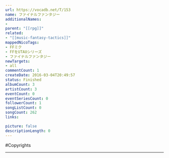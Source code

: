 ```yaml
---
url: https://vocadb.net/T/153
name: ファイナルファンタジー
additionalNames: 
- 
parent: "[[rpg]]"
related:
- "[[music-fantasy-tactics]]"
mappedNicoTags:
- FFミク
- FFをUTAUシリーズ
- ファイナルファンタジー
newTargets:
- all
commentCount: 1
createDate: 2016-03-04T20:49:57
status: Finished
albumCount: 3
artistCount: 3
eventCount: 0
eventSeriesCount: 0
followerCount: 1
songListCount: 0
songCount: 262
links: 

picture: false
descriptionLength: 0
---
```


#Copyrights



---

